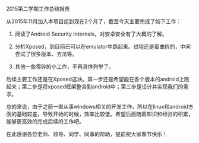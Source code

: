 2015第二学期工作总结报告

从2015年11月加入本项目组到现在2个月了，截至今天主要完成了如下工作：

1. 阅读了Android Security Internals，对安卓安全有了大概的了解。

2. 分析Xposed，到目前已可以在emulator中跑起来。过程还是蛮曲折的，中间尝试了很多版本、方法等。

3. 其他一些零碎的小工作，不再具体列举了。

后续主要工作还是在Xposed这块。第一步还是希望能在各个版本的android上跑起来；第二步是将xposed框架整合到android中；第三步是设计并实现我们的需求。

总的来说，由于之前一直从事windows相关的开发工作，所以在linux和android方面的基础较差，导致开始的时候，效率比较低。希望后面随着知识和经验的积累，能够更高效的完成后续的工作吧。

在此感谢各位老师、领导、同学、同事的帮助，提前祝大家春节快乐！
